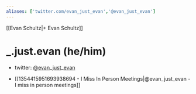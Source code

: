 ```yaml
---
aliases: ['twitter.com/evan_just_evan','@evan_just_evan']
---
```

[[Evan Schultz|+ Evan Schultz]]
# \_.just.evan (he/him)

- twitter: [@evan_just_evan](https://twitter.com/evan_just_evan)


- [[1354415951693938694 - I Miss In Person Meetings|@evan_just_evan - I miss in person meetings]]